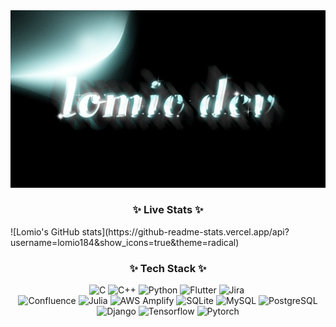 <div align="center">
  <img src="https://github.com/Lomio184/Lomio184/blob/main/lomio_logo.gif"/>
</div>
<h3 align="center">✨ Live Stats ✨</h3>
![Lomio's GitHub stats](https://github-readme-stats.vercel.app/api?username=lomio184&show_icons=true&theme=radical)
<!--내용 부분-->
<h3 align="center">✨ Tech Stack ✨</h3>
<div align="center">
  <img src="https://img.shields.io/badge/C-A8B9CC.svg?style=for-the-badge&logo=c&logoColor=white" alt="C" />
  <img src="https://img.shields.io/badge/C++-00599C.svg?style=for-the-badge&logo=c%2B%2B&logoColor=white" alt="C++" />
  <img src="https://img.shields.io/badge/Python-3776AB.svg?style=for-the-badge&logo=python&logoColor=white" alt="Python" />
  <img src="https://img.shields.io/badge/Flutter-02569B.svg?style=for-the-badge&logo=flutter&logoColor=white" alt="Flutter" />
  <img src="https://img.shields.io/badge/Jira-0052CC.svg?style=for-the-badge&logo=jira&logoColor=white" alt="Jira" />&nbsp;
</div>
<div align="center">
  <img src="https://img.shields.io/badge/Confluence-172B4D.svg?style=for-the-badge&logo=confluence&logoColor=white" alt="Confluence" />
  <img src="https://img.shields.io/badge/Julia-9558B2.svg?style=for-the-badge&logo=Julia&logoColor=yellow" alt="Julia" />
  <img src="https://img.shields.io/badge/AWS Amplify-FF9900.svg?style=for-the-badge&logo=AWS Amplify&logoColor=white" alt="AWS Amplify" />
  <img src="https://img.shields.io/badge/SQLite-003B57.svg?style=for-the-badge&logo=SQLite&logoColor=white" alt="SQLite" />
  <img src="https://img.shields.io/badge/MySQL-4479A1.svg?style=for-the-badge&logo=MySQL&logoColor=white" alt="MySQL" />
  <img src="https://img.shields.io/badge/PostgreSQL-4169E1.svg?style=for-the-badge&logo=PostgreSQL&logoColor=white" alt="PostgreSQL" />
</div>
<div align="center">
  <img src="https://img.shields.io/badge/Django-092E20.svg?style=for-the-badge&logo=Django&logoColor=white" alt="Django" />
  <img src="https://img.shields.io/badge/Tensorflow-FF6F00.svg?style=for-the-badge&logo=Tensorflow&logoColor=white" alt="Tensorflow" />
  <img src="https://img.shields.io/badge/Pytorch-EE4C2C.svg?style=for-the-badge&logo=Pytorch&logoColor=white" alt="Pytorch" />
</div>
<br>

<!---
Lomio184/Lomio184 is a ✨ special ✨ repository because its `README.md` (this file) appears on your GitHub profile.
You can click the Preview link to take a look at your changes.
--->
